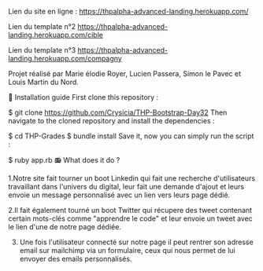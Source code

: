 Lien du site en ligne : https://thpalpha-advanced-landing.herokuapp.com/

Lien du template n°2 https://thpalpha-advanced-landing.herokuapp.com/cible

Lien du template n°3 https://thpalpha-advanced-landing.herokuapp.com/compagny

Projet réalisé par Marie élodie Royer, Lucien Passera, Simon le Pavec et Louis Martin du Nord.

🔧 Installation guide
First clone this repository :

$ git clone https://github.com/Crysicia/THP-Bootstrap-Day32
Then navigate to the cloned repository and install the dependencies :

$ cd THP-Grades
$ bundle install
Save it, now you can simply run the script :

$ ruby app.rb
📻 What does it do ?

1.Notre site fait tourner un boot Linkedin qui fait une recherche d'utilisateurs travaillant dans l'univers du digital, leur fait une demande d'ajout et leurs envoie un message personnalisé avec un lien vers leurs page dédié.

2.Il fait également tourné un boot Twitter qui récupere des tweet contenant certain mots-clés comme "apprendre le code" et leur envoie un tweet avec le lien d'une de notre page dédiée.

3. Une fois l'utilisateur connecté sur notre page il peut rentrer son adresse email sur mailchimp via un formulaire, ceux qui nous permet de lui envoyer des emails personnalisés.
